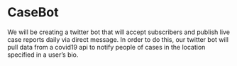 # CaseBot
We will be creating a twitter bot that will accept subscribers and publish live case reports daily via direct message. In order to do this, our twitter bot will pull data from a covid19 api to notify people of cases in the location specified in a user’s bio.
